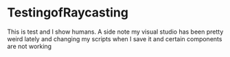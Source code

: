 # TestingofRaycasting
This is test and I show humans. A side note my visual studio has been pretty weird lately and changing my scripts when I save it and certain components are not working
